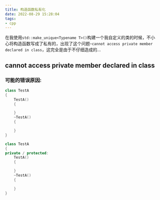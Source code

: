 ```yaml
---
title: 构造函数私有化
date: 2022-08-29 15:28:04
tags:
- cpp
---
```


在我使用`std::make_unique<Typename T>()`构建一个我自定义的类的时候，不小心将构造函数写成了私有的，出现了这个问题-`cannot access private member declared in class`，这完全是由于不仔细造成的...

<!-- more -->

## cannot access private member declared in class

### 可能的错误原因:

```C++
class TestA
{
    TestA()
    {

    }
    ~TestA()
    {

    }
}
```

```C++
class TestA
{
private / protected: 
    TestA()
    {

    }
    ~TestA()
    {

    }
}

```


